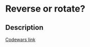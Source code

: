 # Reverse or rotate?
## Description
[Codewars link](https://www.codewars.com/kata/56b5afb4ed1f6d5fb0000991)
